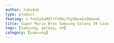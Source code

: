 ```yaml
---
author: tokodab
type: product
featimg: 1-YuGSyXwMdTrYsMdjfXyX6xaGoQ8oeaG
title: Super Mario Bros Samsung Galaxy S9 Case
tags: [samsung, galaxy, s9]
category: [samsung]
---
```

